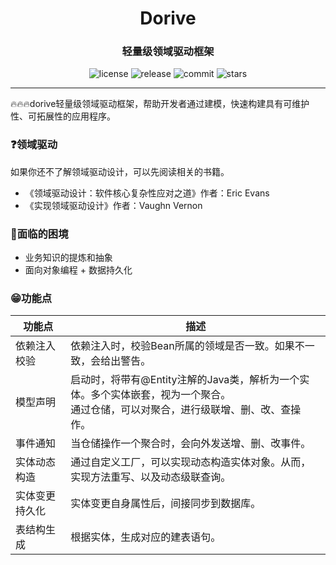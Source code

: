 <h1 align="center">Dorive</h1>
<h3 align="center">轻量级领域驱动框架</h3>
<p align="center">
  <img src="https://img.shields.io/github/license/chentaoah/dorive" alt="license">
  <img src="https://img.shields.io/github/v/release/chentaoah/dorive?display_name=tag&include_prereleases" alt="release">
  <img src="https://img.shields.io/github/commit-activity/y/chentaoah/dorive" alt="commit">
  <img src="https://img.shields.io/github/stars/chentaoah/dorive?color=%231890FF&style=flat-square" alt="stars">
</p>
<hr/>

🔥🔥🔥dorive轻量级领域驱动框架，帮助开发者通过建模，快速构建具有可维护性、可拓展性的应用程序。

### ❓领域驱动

如果你还不了解领域驱动设计，可以先阅读相关的书籍。

- 《领域驱动设计：软件核心复杂性应对之道》作者：Eric Evans
- 《实现领域驱动设计》作者：Vaughn Vernon

### 🙁面临的困境

- 业务知识的提炼和抽象
- 面向对象编程 + 数据持久化

### 😁功能点

| 功能点         | 描述                                                         |
| -------------- | ------------------------------------------------------------ |
| 依赖注入校验   | 依赖注入时，校验Bean所属的领域是否一致。如果不一致，会给出警告。 |
| 模型声明       | 启动时，将带有@Entity注解的Java类，解析为一个实体。多个实体嵌套，视为一个聚合。<br />通过仓储，可以对聚合，进行级联增、删、改、查操作。 |
| 事件通知       | 当仓储操作一个聚合时，会向外发送增、删、改事件。             |
| 实体动态构造   | 通过自定义工厂，可以实现动态构造实体对象。从而，实现方法重写、以及动态级联查询。 |
| 实体变更持久化 | 实体变更自身属性后，间接同步到数据库。                       |
| 表结构生成     | 根据实体，生成对应的建表语句。                               |

